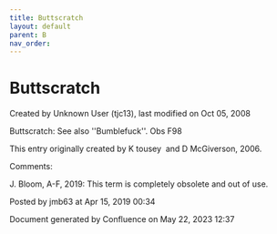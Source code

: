 ```yaml
---
title: Buttscratch
layout: default
parent: B
nav_order:
---
```


# Buttscratch

Created by  Unknown User (tjc13), last modified on Oct 05, 2008

Buttscratch: See also ''Bumblefuck''. Obs F98

This entry originally created by K tousey  and D McGiverson, 2006.

Comments:

J. Bloom, A-F, 2019: This term is completely obsolete and out of use. 

Posted by jmb63 at Apr 15, 2019 00:34

Document generated by Confluence on May 22, 2023 12:37


